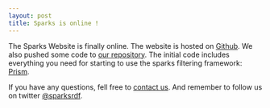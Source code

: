 ```yaml
---
layout: post
title: Sparks is online !
---
```


The Sparks Website is finally online. The website is hosted on [Github](http://github.com).
We also pushed some code to [our repository](http://github.com/sparksrdf/sparks). The initial code includes everything you need for starting to use the sparks filtering framework: [Prism](http://sparksrdf.github.com/prism).

If you have any questions, fell free to [contact us](http://sparksrdf.github.com/contact). And remember to follow us on twitter [@sparksrdf](http://twitter.com/sparksrdf).

